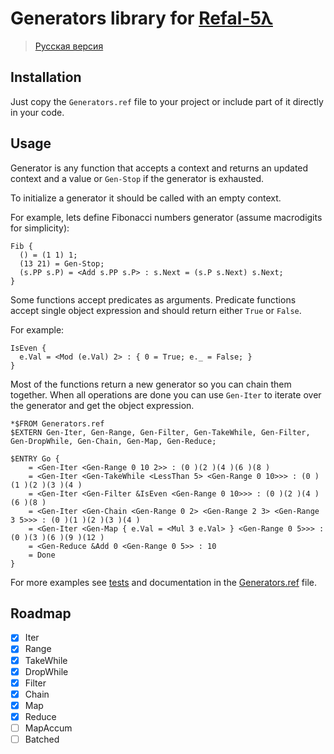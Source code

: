 # Generators library for [Refal-5λ](https://github.com/bmstu-iu9/refal-5-lambda)

> [Русская версия](./README.ru.md)

## Installation

Just copy the `Generators.ref` file to your project or include part of it directly in your code.

## Usage

Generator is any function that accepts a context and returns an updated context and a value or `Gen-Stop` if the generator is exhausted.

To initialize a generator it should be called with an empty context.

For example, lets define Fibonacci numbers generator (assume macrodigits for simplicity):
```refal
Fib {
  () = (1 1) 1;
  (13 21) = Gen-Stop;
  (s.PP s.P) = <Add s.PP s.P> : s.Next = (s.P s.Next) s.Next;
}
```

Some functions accept predicates as arguments. Predicate functions accept single object expression and should return either `True` or `False`.

For example:
```refal
IsEven {
  e.Val = <Mod (e.Val) 2> : { 0 = True; e._ = False; }
}
```

Most of the functions return a new generator so you can chain them together. When all operations are done you can use `Gen-Iter` to iterate over the generator and get the object expression.

```refal
*$FROM Generators.ref
$EXTERN Gen-Iter, Gen-Range, Gen-Filter, Gen-TakeWhile, Gen-Filter, Gen-DropWhile, Gen-Chain, Gen-Map, Gen-Reduce;

$ENTRY Go {
    = <Gen-Iter <Gen-Range 0 10 2>> : (0 )(2 )(4 )(6 )(8 )
    = <Gen-Iter <Gen-TakeWhile <LessThan 5> <Gen-Range 0 10>>> : (0 )(1 )(2 )(3 )(4 )
    = <Gen-Iter <Gen-Filter &IsEven <Gen-Range 0 10>>> : (0 )(2 )(4 )(6 )(8 )
    = <Gen-Iter <Gen-Chain <Gen-Range 0 2> <Gen-Range 2 3> <Gen-Range 3 5>>> : (0 )(1 )(2 )(3 )(4 )
    = <Gen-Iter <Gen-Map { e.Val = <Mul 3 e.Val> } <Gen-Range 0 5>>> : (0 )(3 )(6 )(9 )(12 )
    = <Gen-Reduce &Add 0 <Gen-Range 0 5>> : 10
    = Done
}
```

For more examples see [tests](./tests/) and documentation in the [Generators.ref](./Generators.ref) file.


## Roadmap

- [x] Iter
- [x] Range
- [x] TakeWhile
- [x] DropWhile
- [x] Filter
- [x] Chain
- [x] Map
- [x] Reduce
- [ ] MapAccum
- [ ] Batched
